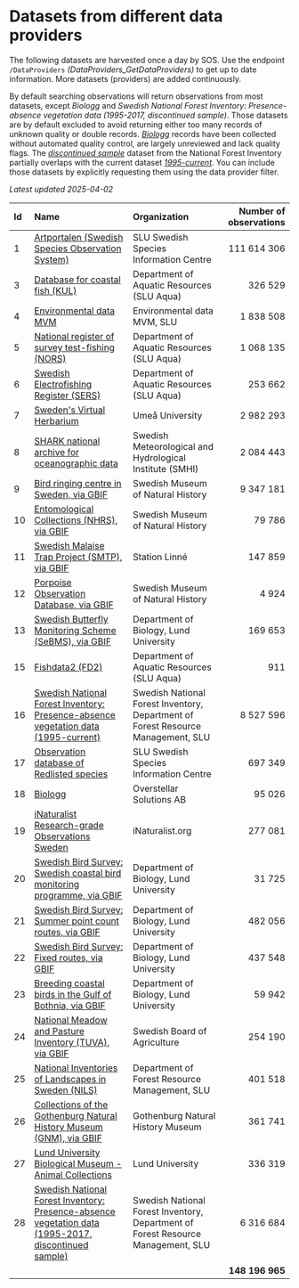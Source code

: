# Datasets from different data providers
The following datasets are harvested once a day by SOS. Use the endpoint `/DataProviders` *(DataProviders_GetDataProviders)* to get up to date information. More datasets (providers) are added continuously.

By default searching observations will return observations from most datasets, except *Biologg* and *Swedish National Forest Inventory: Presence-absence vegetation data (1995-2017, discontinued sample)*. Those datasets are by default excluded to avoid returning either too many records of unknown quality or double records. [*Biologg*](https://artfakta.se/metadata/dataset-artobservationer/18) records have been collected without automated quality control, are largely unreviewed and lack quality flags. The [*discontinued sample*](https://artfakta.se/metadata/dataset-artobservationer/28) dataset from the National Forest Inventory partially overlaps with the current dataset [*1995-current*](https://artfakta.se/metadata/dataset-artobservationer/16). You can include those datasets by explicitly requesting them using the data provider filter.

*Latest updated 2025-04-02*

| Id 	| Name 	| Organization 	| Number of observations 	|
|:---	|:---	|:--- |---:	|
| 1 | [Artportalen (Swedish Species Observation System)](https://artfakta.se/metadata/dataset-artobservationer/1) | SLU Swedish Species Information Centre | 111 614 306 |
| 3 | [Database for coastal fish (KUL)](https://artfakta.se/metadata/dataset-artobservationer/3) | Department of Aquatic Resources (SLU Aqua) | 326 529 |
| 4 | [Environmental data MVM](https://artfakta.se/metadata/dataset-artobservationer/4) | Environmental data MVM, SLU | 1 838 508 |
| 5 | [National register of survey test-fishing (NORS)](https://artfakta.se/metadata/dataset-artobservationer/5) | Department of Aquatic Resources (SLU Aqua) | 1 068 135 |
| 6 | [Swedish Electrofishing Register (SERS)](https://artfakta.se/metadata/dataset-artobservationer/6) | Department of Aquatic Resources (SLU Aqua) | 253 662 |
| 7 | [Sweden's Virtual Herbarium](https://artfakta.se/metadata/dataset-artobservationer/7) | Umeå University | 2 982 293 |
| 8 | [SHARK national archive for oceanographic data](https://artfakta.se/metadata/dataset-artobservationer/8) | Swedish Meteorological and Hydrological Institute (SMHI) | 2 084 443 |
| 9 | [Bird ringing centre in Sweden, via GBIF](https://artfakta.se/metadata/dataset-artobservationer/9) | Swedish Museum of Natural History | 9 347 181 |
| 10 | [Entomological Collections (NHRS), via GBIF](https://artfakta.se/metadata/dataset-artobservationer/10) | Swedish Museum of Natural History | 79 786 |
| 11 | [Swedish Malaise Trap Project (SMTP), via GBIF](https://artfakta.se/metadata/dataset-artobservationer/11) | Station Linné | 147 859 |
| 12 | [Porpoise Observation Database, via GBIF](https://artfakta.se/metadata/dataset-artobservationer/12) | Swedish Museum of Natural History | 4 924 |
| 13 | [Swedish Butterfly Monitoring Scheme (SeBMS), via GBIF](https://artfakta.se/metadata/dataset-artobservationer/13) | Department of Biology, Lund University | 169 653 |
| 15 | [Fishdata2 (FD2)](https://artfakta.se/metadata/dataset-artobservationer/15) | Department of Aquatic Resources (SLU Aqua) | 911 |
| 16 | [Swedish National Forest Inventory: Presence-absence vegetation data (1995-current)](https://artfakta.se/metadata/dataset-artobservationer/16) | Swedish National Forest Inventory, Department of Forest Resource Management, SLU | 8 527 596 |
| 17 | [Observation database of Redlisted species](https://artfakta.se/metadata/dataset-artobservationer/17) | SLU Swedish Species Information Centre | 697 349 |
| 18 | [Biologg](https://artfakta.se/metadata/dataset-artobservationer/18) | Overstellar Solutions AB | 95 026 |
| 19 | [iNaturalist Research-grade Observations Sweden](https://artfakta.se/metadata/dataset-artobservationer/19) | iNaturalist.org | 277 081 |
| 20 | [Swedish Bird Survey: Swedish coastal bird monitoring programme, via GBIF](https://artfakta.se/metadata/dataset-artobservationer/20) | Department of Biology, Lund University | 31 725 |
| 21 | [Swedish Bird Survey: Summer point count routes, via GBIF](https://artfakta.se/metadata/dataset-artobservationer/21) | Department of Biology, Lund University | 482 056 |
| 22 | [Swedish Bird Survey: Fixed routes, via GBIF](https://artfakta.se/metadata/dataset-artobservationer/22) | Department of Biology, Lund University | 437 548 |
| 23 | [Breeding coastal birds in the Gulf of Bothnia, via GBIF](https://artfakta.se/metadata/dataset-artobservationer/23) | Department of Biology, Lund University | 59 942 |
| 24 | [National Meadow and Pasture Inventory (TUVA), via GBIF](https://artfakta.se/metadata/dataset-artobservationer/24) | Swedish Board of Agriculture | 254 190 |
| 25 | [National Inventories of Landscapes in Sweden (NILS)](https://artfakta.se/metadata/dataset-artobservationer/25) | Department of Forest Resource Management, SLU | 401 518 |
| 26 | [Collections of the Gothenburg Natural History Museum (GNM), via GBIF](https://artfakta.se/metadata/dataset-artobservationer/26) | Gothenburg Natural History Museum | 361 741 |
| 27 | [Lund University Biological Museum - Animal Collections](https://artfakta.se/metadata/dataset-artobservationer/27) | Lund University | 336 319 |
| 28 | [Swedish National Forest Inventory: Presence-absence vegetation data (1995-2017, discontinued sample)](https://artfakta.se/metadata/dataset-artobservationer/28) | Swedish National Forest Inventory, Department of Forest Resource Management, SLU | 6 316 684 |
|  |  |  | **148 196 965** |

